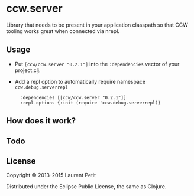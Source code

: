 # ccw.server

Library that needs to be present in your application classpath so that CCW tooling works great when connected via nrepl.

## Usage

* Put `[ccw/ccw.server "0.2.1"]` into the `:dependencies` vector of your project.clj.
* Add a repl option to automatically require namespace `ccw.debug.serverrepl`

        :dependencies [[ccw/ccw.server "0.2.1"]]
        :repl-options {:init (require 'ccw.debug.serverrepl)}

## How does it work?


## Todo


## License

Copyright © 2013-2015 Laurent Petit

Distributed under the Eclipse Public License, the same as Clojure.
